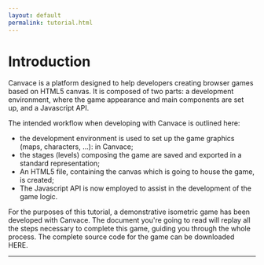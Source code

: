 ```yaml
---
layout: default
permalink: tutorial.html
---
```


# Introduction
Canvace is a platform designed to help developers creating browser games based on HTML5 canvas.
It is composed of two parts: a development environment, where the game appearance and main components are set up, and a Javascript API.

The intended workflow when developing with Canvace is outlined here:
- the development environment is used to set up the game graphics (maps, characters, ...): in Canvace;
- the stages (levels) composing the game are saved and exported in a standard representation;
- An HTML5 file, containing the canvas which is going to house the game, is created;
- The Javascript API is now employed to assist in the development of the game logic.

For the purposes of this tutorial, a demonstrative isometric game has been developed with Canvace.
The document you're going to read will replay all the steps necessary to complete this game, guiding you through the whole process.
The complete source code for the game can be downloaded HERE.

----------------------------

